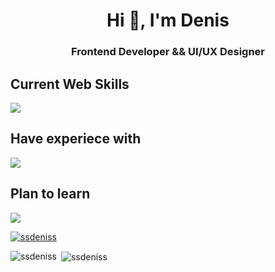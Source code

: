 <h1 align="center">Hi 👋, I'm Denis</h1>
<h3 align="center">Frontend Developer && UI/UX Designer</h3>

Current Web Skills <br> 
---
<p>
  <a href="https://skillicons.dev">
    <img src="https://skillicons.dev/icons?i=html,css,js,react,ts,redux,tailwind,bootsrap,antd,git,github" />
  </a>
</p>

Have experiece with <br>
---
<p>
  <a href="https://skillicons.dev">
    <img src="https://skillicons.dev/icons?i=angular,cs,dotnet,nestjs,express,mongodb,nodejs,nextjs,postgres,apollo,graphql" />
  </a>
</p>

Plan to learn <br>
---
<p>
  <a href="https://skillicons.dev">
    <img src="https://skillicons.dev/icons?i=neovim,java,spring,docker" />
  </a>
</p>

<p align="left"> <a href="https://github.com/ryo-ma/github-profile-trophy"><img src="https://github-profile-trophy.vercel.app/?username=ssdeniss" alt="ssdeniss" /></a> </p>



<p><img align="left" src="https://github-readme-stats.vercel.app/api/top-langs?username=ssdeniss&show_icons=true&locale=en&layout=compact" alt="ssdeniss" /></p>

<p>&nbsp;<img align="center" src="https://github-readme-stats.vercel.app/api?username=ssdeniss&show_icons=true&locale=en" alt="ssdeniss" /></p>
